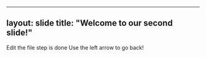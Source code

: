 ---
layout: slide 
title: "Welcome to our second slide!"
--
Edit the file step is done
Use the left arrow to go back!
